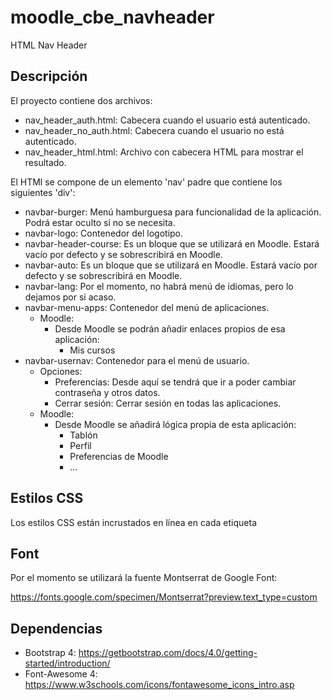 # moodle_cbe_navheader

HTML Nav Header

## Descripción

El proyecto contiene dos archivos:

* nav_header_auth.html: Cabecera cuando el usuario está autenticado.
* nav_header_no_auth.html: Cabecera cuando el usuario no está autenticado.
* nav_header_html.html: Archivo con cabecera HTML para mostrar el resultado.

El HTMl se compone de un elemento 'nav' padre que contiene los siguientes 'div':

*  navbar-burger: Menú hamburguesa para funcionalidad de la aplicación. Podrá estar oculto si no se necesita.
*  navbar-logo: Contenedor del logotipo.
*  navbar-header-course: Es un bloque que se utilizará en Moodle. Estará vacío por defecto y se sobrescribirá en Moodle.
*  navbar-auto: Es un bloque que se utilizará en Moodle. Estará vacío por defecto y se sobrescribirá en Moodle.
*  navbar-lang: Por el momento, no habrá menú de idiomas, pero lo dejamos por si acaso.
*  navbar-menu-apps: Contenedor del menú de aplicaciones.
    - Moodle:
        - Desde Moodle se podrán añadir enlaces propios de esa aplicación:
            - Mis cursos
*  navbar-usernav: Contenedor para el menú de usuario.
    - Opciones:
        - Preferencias: Desde aquí se tendrá que ir a poder cambiar contraseña y otros datos.
        - Cerrar sesión: Cerrar sesión en todas las aplicaciones.
    - Moodle:
        - Desde Moodle se añadirá lógica propia de esta aplicación:
            -  Tablón
            -  Perfil
            -  Preferencias de Moodle
            -  ...

## Estilos CSS

Los estilos CSS están incrustados en línea en cada etiqueta

## Font

Por el momento se utilizará la fuente Montserrat de Google Font:

https://fonts.google.com/specimen/Montserrat?preview.text_type=custom

## Dependencias

* Bootstrap 4: https://getbootstrap.com/docs/4.0/getting-started/introduction/
* Font-Awesome 4: https://www.w3schools.com/icons/fontawesome_icons_intro.asp
